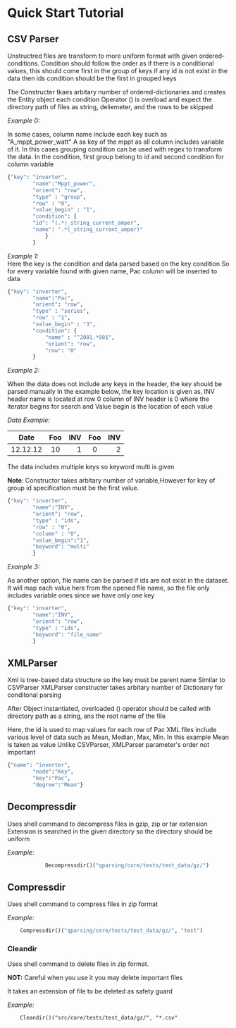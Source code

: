 # Quick Start Tutorial

## CSV Parser  

Unstructred files are transform to more uniform format with given ordered-conditions.
Condition should follow the order as if there is a conditional values, this should come first in the group of keys
if any id is not exist in the data then ids condition should be the first in grouped keys

The Constructer tkaes arbitary number of ordered-dictionaries and creates the Entity object each condition
Operator () is overload and expect the directory path of files as string, deliemeter, and the rows to be skipped

*Example 0:*

In some cases, column name include each key such as "A_mppt_power_watt" A as key of the mppt as all column includes variable of it. In this cases grouping condition can be used with regex to transform the data.
In the condition, first group belong to id and second condition for column variable

```python
{"key": "inverter",
        "name":"Mppt_power",
        "orient": "row",
        "type" : "group",
        "row" : "0",
        "value_begin" : "1",
        "condition": {
        "id": "(.*)_string_current_amper",
        "name": ".*(_string_current_amper)"
            }
        }
```

*Example 1:*  
Here the key is the condition and data parsed based on the key condition
So for every variable found with given name, Pac column will be inserted to data 

```python
{"key": "inverter",
        "name":"Pac",
        "orient": "row",
        "type" : "series",
        "row" : "1",
        "value_begin" : "3",
        "condition": {
            "name" : "^2001.*98$",
            "orient": "row",
            "row": "0"
        }
```

*Example 2:*

When the data does not include any keys in the header, the key should be parsed manually
In the example below, the key location is given as, INV header name is located at row 0 column of INV header is 0 where the iterator begins for search and Value begin is the location of each value

*Data Example:*

Date | Foo | INV | Foo | INV |
|----------|:-------------:|------:|:-------------:|------:|
12.12.12 | 10 | 1 | 0 | 2

The data includes multiple keys so keyword multi is given

**Note**: Constructor takes arbitary number of variable,However for key of group id specification must be the first value.

``` python
{"key": "inverter",
        "name":"INV",
        "orient": "row",
        "type" : "ids",
        "row" : "0",
        "column" : "0",
        "value_begin":"1",
        "keyword": "multi"
        } 
```

*Example 3:*

As another option, file name can be parsed if ids are not exist in the dataset.
It will map each value here from the opened file name, 
so the file only includes variable ones since we have only one key

```python
{"key": "inverter",
        "name":"INV",
        "orient": "row",
        "type" : "ids",
        "keyword": "file_name"
        }

```

## XMLParser

Xml is tree-based data structure so the key must be parent name
Similar to CSVParser XMLParser constructer takes arbitary number of Dictionary for conditonal parsing

After Object instantiated, overloaded () operator should be called with directory path as a string,
ans the root name of the file

Here, the id is used to map values for each row of Pac
XML files include various level of data such as Mean, Median, Max, Min. In this example Mean is taken as value
Unlike CSVParser, XMLParser parameter's order not important

```python
{"name": "inverter",
        "node":"Key",
        "key":"Pac",
        "degree":"Mean"}

```

## Decompressdir

Uses shell command to decompress files in gzip, zip or tar extension
Extension is searched in the given directory so the directory should be uniform

*Example:* 
```python
            Decompressdir()("qparsing/core/tests/test_data/gz/") 
```

## Compressdir

Uses shell command to compress files in zip format

*Example:*
    
```python
    Compressdir()("qparsing/core/tests/test_data/gz/", "test")
```

### Cleandir 

Uses shell command to delete files in zip format.

**NOT:** Careful when you use it you may delete important files 

It takes an extension of file to be deleted as safety guard

*Example:*

```
    Cleandir()("src/core/tests/test_data/gz/", "*.csv" 
```